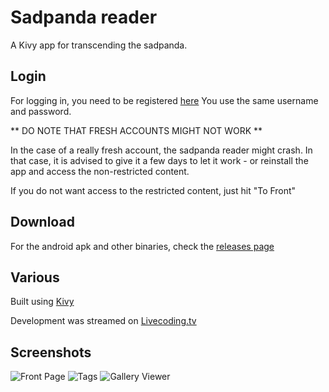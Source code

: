 # Sadpanda reader

A Kivy app for transcending the sadpanda.

## Login

For logging in, you need to be registered [here](http://e-hentai.org/)
You use the same username and password.

** DO NOTE THAT FRESH ACCOUNTS MIGHT NOT WORK **

In the case of a really fresh account, the sadpanda reader might crash.
In that case, it is advised to give it a few days to let it work - or reinstall
the app and access the non-restricted content.

If you do not want access to the restricted content, just hit "To Front"

## Download

For the android apk and other binaries, check the [releases page](https://github.com/cruor99/sadpandareader/releases)

## Various


Built using [Kivy](https://kivy.org)

Development was streamed on [Livecoding.tv](https://www.livecoding.tv/cruor99/)

## Screenshots

![Front Page](http://i.imgur.com/F2ocLX8.png)
![Tags](http://i.imgur.com/rUuuz8h.png)
![Gallery Viewer](http://i.imgur.com/SFX2GdA.png)



